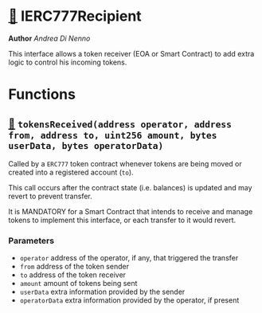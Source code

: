 # [🔗](/interfaces/IERC777Recipient.sol#L7) IERC777Recipient
**Author** _Andrea Di Nenno_

This interface allows a token receiver (EOA or Smart Contract) to add extra logic to control his incoming tokens.


# Functions
## [🔗](/interfaces/IERC777Recipient.sol#L15) `tokensReceived(address operator, address from, address to, uint256 amount, bytes userData, bytes operatorData)`

Called by a `ERC777` token contract whenever tokens are being moved or created into a registered account (`to`).

This call occurs after the contract state (i.e. balances) is updated and may revert to prevent transfer.

It is MANDATORY for a Smart Contract that intends to receive and manage tokens to implement this interface, or each transfer to it would revert.




### Parameters
* `operator` address of the operator, if any, that triggered the transfer
* `from` address of the token sender
* `to` address of the token receiver
* `amount` amount of tokens being sent
* `userData` extra information provided by the sender
* `operatorData` extra information provided by the operator, if present

